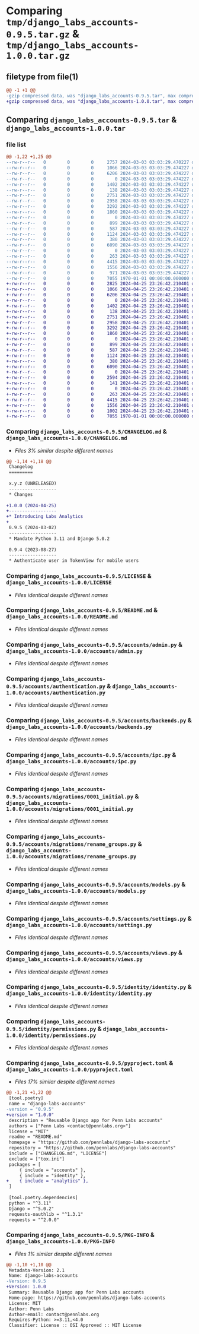 # Comparing `tmp/django_labs_accounts-0.9.5.tar.gz` & `tmp/django_labs_accounts-1.0.0.tar.gz`

## filetype from file(1)

```diff
@@ -1 +1 @@
-gzip compressed data, was "django_labs_accounts-0.9.5.tar", max compression
+gzip compressed data, was "django_labs_accounts-1.0.0.tar", max compression
```

## Comparing `django_labs_accounts-0.9.5.tar` & `django_labs_accounts-1.0.0.tar`

### file list

```diff
@@ -1,22 +1,25 @@
--rw-r--r--   0        0        0     2757 2024-03-03 03:03:29.470227 django_labs_accounts-0.9.5/CHANGELOG.md
--rw-r--r--   0        0        0     1066 2024-03-03 03:03:29.474227 django_labs_accounts-0.9.5/LICENSE
--rw-r--r--   0        0        0     6206 2024-03-03 03:03:29.474227 django_labs_accounts-0.9.5/README.md
--rw-r--r--   0        0        0        0 2024-03-03 03:03:29.474227 django_labs_accounts-0.9.5/accounts/__init__.py
--rw-r--r--   0        0        0     1402 2024-03-03 03:03:29.474227 django_labs_accounts-0.9.5/accounts/admin.py
--rw-r--r--   0        0        0      138 2024-03-03 03:03:29.474227 django_labs_accounts-0.9.5/accounts/apps.py
--rw-r--r--   0        0        0     2751 2024-03-03 03:03:29.474227 django_labs_accounts-0.9.5/accounts/authentication.py
--rw-r--r--   0        0        0     2958 2024-03-03 03:03:29.474227 django_labs_accounts-0.9.5/accounts/backends.py
--rw-r--r--   0        0        0     3292 2024-03-03 03:03:29.474227 django_labs_accounts-0.9.5/accounts/ipc.py
--rw-r--r--   0        0        0     1860 2024-03-03 03:03:29.474227 django_labs_accounts-0.9.5/accounts/migrations/0001_initial.py
--rw-r--r--   0        0        0        0 2024-03-03 03:03:29.474227 django_labs_accounts-0.9.5/accounts/migrations/__init__.py
--rw-r--r--   0        0        0      899 2024-03-03 03:03:29.474227 django_labs_accounts-0.9.5/accounts/migrations/rename_groups.py
--rw-r--r--   0        0        0      587 2024-03-03 03:03:29.474227 django_labs_accounts-0.9.5/accounts/models.py
--rw-r--r--   0        0        0     1124 2024-03-03 03:03:29.474227 django_labs_accounts-0.9.5/accounts/settings.py
--rw-r--r--   0        0        0      380 2024-03-03 03:03:29.474227 django_labs_accounts-0.9.5/accounts/urls.py
--rw-r--r--   0        0        0     6090 2024-03-03 03:03:29.474227 django_labs_accounts-0.9.5/accounts/views.py
--rw-r--r--   0        0        0        0 2024-03-03 03:03:29.474227 django_labs_accounts-0.9.5/identity/__init__.py
--rw-r--r--   0        0        0      263 2024-03-03 03:03:29.474227 django_labs_accounts-0.9.5/identity/apps.py
--rw-r--r--   0        0        0     4415 2024-03-03 03:03:29.474227 django_labs_accounts-0.9.5/identity/identity.py
--rw-r--r--   0        0        0     1556 2024-03-03 03:03:29.474227 django_labs_accounts-0.9.5/identity/permissions.py
--rw-r--r--   0        0        0      971 2024-03-03 03:03:29.474227 django_labs_accounts-0.9.5/pyproject.toml
--rw-r--r--   0        0        0     7055 1970-01-01 00:00:00.000000 django_labs_accounts-0.9.5/PKG-INFO
+-rw-r--r--   0        0        0     2825 2024-04-25 23:26:42.210401 django_labs_accounts-1.0.0/CHANGELOG.md
+-rw-r--r--   0        0        0     1066 2024-04-25 23:26:42.210401 django_labs_accounts-1.0.0/LICENSE
+-rw-r--r--   0        0        0     6206 2024-04-25 23:26:42.210401 django_labs_accounts-1.0.0/README.md
+-rw-r--r--   0        0        0        0 2024-04-25 23:26:42.210401 django_labs_accounts-1.0.0/accounts/__init__.py
+-rw-r--r--   0        0        0     1402 2024-04-25 23:26:42.210401 django_labs_accounts-1.0.0/accounts/admin.py
+-rw-r--r--   0        0        0      138 2024-04-25 23:26:42.210401 django_labs_accounts-1.0.0/accounts/apps.py
+-rw-r--r--   0        0        0     2751 2024-04-25 23:26:42.210401 django_labs_accounts-1.0.0/accounts/authentication.py
+-rw-r--r--   0        0        0     2958 2024-04-25 23:26:42.210401 django_labs_accounts-1.0.0/accounts/backends.py
+-rw-r--r--   0        0        0     3292 2024-04-25 23:26:42.210401 django_labs_accounts-1.0.0/accounts/ipc.py
+-rw-r--r--   0        0        0     1860 2024-04-25 23:26:42.210401 django_labs_accounts-1.0.0/accounts/migrations/0001_initial.py
+-rw-r--r--   0        0        0        0 2024-04-25 23:26:42.210401 django_labs_accounts-1.0.0/accounts/migrations/__init__.py
+-rw-r--r--   0        0        0      899 2024-04-25 23:26:42.210401 django_labs_accounts-1.0.0/accounts/migrations/rename_groups.py
+-rw-r--r--   0        0        0      587 2024-04-25 23:26:42.210401 django_labs_accounts-1.0.0/accounts/models.py
+-rw-r--r--   0        0        0     1124 2024-04-25 23:26:42.210401 django_labs_accounts-1.0.0/accounts/settings.py
+-rw-r--r--   0        0        0      380 2024-04-25 23:26:42.210401 django_labs_accounts-1.0.0/accounts/urls.py
+-rw-r--r--   0        0        0     6090 2024-04-25 23:26:42.210401 django_labs_accounts-1.0.0/accounts/views.py
+-rw-r--r--   0        0        0        0 2024-04-25 23:26:42.210401 django_labs_accounts-1.0.0/analytics/__init__.py
+-rw-r--r--   0        0        0     2594 2024-04-25 23:26:42.210401 django_labs_accounts-1.0.0/analytics/analytics.py
+-rw-r--r--   0        0        0      141 2024-04-25 23:26:42.210401 django_labs_accounts-1.0.0/analytics/apps.py
+-rw-r--r--   0        0        0        0 2024-04-25 23:26:42.210401 django_labs_accounts-1.0.0/identity/__init__.py
+-rw-r--r--   0        0        0      263 2024-04-25 23:26:42.210401 django_labs_accounts-1.0.0/identity/apps.py
+-rw-r--r--   0        0        0     4415 2024-04-25 23:26:42.210401 django_labs_accounts-1.0.0/identity/identity.py
+-rw-r--r--   0        0        0     1556 2024-04-25 23:26:42.210401 django_labs_accounts-1.0.0/identity/permissions.py
+-rw-r--r--   0        0        0     1002 2024-04-25 23:26:42.210401 django_labs_accounts-1.0.0/pyproject.toml
+-rw-r--r--   0        0        0     7055 1970-01-01 00:00:00.000000 django_labs_accounts-1.0.0/PKG-INFO
```

### Comparing `django_labs_accounts-0.9.5/CHANGELOG.md` & `django_labs_accounts-1.0.0/CHANGELOG.md`

 * *Files 3% similar despite different names*

```diff
@@ -1,14 +1,18 @@
 Changelog
 =========
 
 x.y.z (UNRELEASED)
 ------------------
 * Changes
 
+1.0.0 (2024-04-25)
+------------------
+* Introducing Labs Analytics
+
 0.9.5 (2024-03-02)
 ------------------
 * Mandate Python 3.11 and Django 5.0.2
 
 0.9.4 (2023-08-27)
 ------------------
 * Authenticate user in TokenView for mobile users
```

### Comparing `django_labs_accounts-0.9.5/LICENSE` & `django_labs_accounts-1.0.0/LICENSE`

 * *Files identical despite different names*

### Comparing `django_labs_accounts-0.9.5/README.md` & `django_labs_accounts-1.0.0/README.md`

 * *Files identical despite different names*

### Comparing `django_labs_accounts-0.9.5/accounts/admin.py` & `django_labs_accounts-1.0.0/accounts/admin.py`

 * *Files identical despite different names*

### Comparing `django_labs_accounts-0.9.5/accounts/authentication.py` & `django_labs_accounts-1.0.0/accounts/authentication.py`

 * *Files identical despite different names*

### Comparing `django_labs_accounts-0.9.5/accounts/backends.py` & `django_labs_accounts-1.0.0/accounts/backends.py`

 * *Files identical despite different names*

### Comparing `django_labs_accounts-0.9.5/accounts/ipc.py` & `django_labs_accounts-1.0.0/accounts/ipc.py`

 * *Files identical despite different names*

### Comparing `django_labs_accounts-0.9.5/accounts/migrations/0001_initial.py` & `django_labs_accounts-1.0.0/accounts/migrations/0001_initial.py`

 * *Files identical despite different names*

### Comparing `django_labs_accounts-0.9.5/accounts/migrations/rename_groups.py` & `django_labs_accounts-1.0.0/accounts/migrations/rename_groups.py`

 * *Files identical despite different names*

### Comparing `django_labs_accounts-0.9.5/accounts/models.py` & `django_labs_accounts-1.0.0/accounts/models.py`

 * *Files identical despite different names*

### Comparing `django_labs_accounts-0.9.5/accounts/settings.py` & `django_labs_accounts-1.0.0/accounts/settings.py`

 * *Files identical despite different names*

### Comparing `django_labs_accounts-0.9.5/accounts/views.py` & `django_labs_accounts-1.0.0/accounts/views.py`

 * *Files identical despite different names*

### Comparing `django_labs_accounts-0.9.5/identity/identity.py` & `django_labs_accounts-1.0.0/identity/identity.py`

 * *Files identical despite different names*

### Comparing `django_labs_accounts-0.9.5/identity/permissions.py` & `django_labs_accounts-1.0.0/identity/permissions.py`

 * *Files identical despite different names*

### Comparing `django_labs_accounts-0.9.5/pyproject.toml` & `django_labs_accounts-1.0.0/pyproject.toml`

 * *Files 17% similar despite different names*

```diff
@@ -1,21 +1,22 @@
 [tool.poetry]
 name = "django-labs-accounts"
-version = "0.9.5"
+version = "1.0.0"
 description = "Reusable Django app for Penn Labs accounts"
 authors = ["Penn Labs <contact@pennlabs.org>"]
 license = "MIT"
 readme = "README.md"
 homepage = "https://github.com/pennlabs/django-labs-accounts"
 repository = "https://github.com/pennlabs/django-labs-accounts"
 include = ["CHANGELOG.md", "LICENSE"]
 exclude = ["tox.ini"]
 packages = [
     { include = "accounts" },
     { include = "identity" },
+    { include = "analytics" },
 ]
 
 [tool.poetry.dependencies]
 python = "^3.11"
 Django = "^5.0.2"
 requests-oauthlib = "^1.3.1"
 requests = "^2.0.0"
```

### Comparing `django_labs_accounts-0.9.5/PKG-INFO` & `django_labs_accounts-1.0.0/PKG-INFO`

 * *Files 1% similar despite different names*

```diff
@@ -1,10 +1,10 @@
 Metadata-Version: 2.1
 Name: django-labs-accounts
-Version: 0.9.5
+Version: 1.0.0
 Summary: Reusable Django app for Penn Labs accounts
 Home-page: https://github.com/pennlabs/django-labs-accounts
 License: MIT
 Author: Penn Labs
 Author-email: contact@pennlabs.org
 Requires-Python: >=3.11,<4.0
 Classifier: License :: OSI Approved :: MIT License
```

